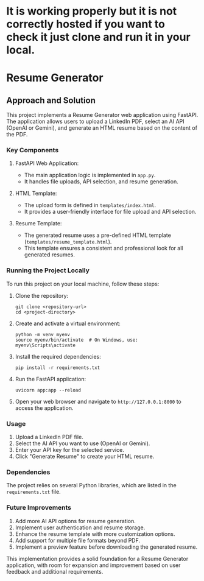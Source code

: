 # It is working properly but it is not correctly hosted if you want to check it just clone and run it in your local.
# Resume Generator

## Approach and Solution

This project implements a Resume Generator web application using FastAPI. The application allows users to upload a LinkedIn PDF, select an AI API (OpenAI or Gemini), and generate an HTML resume based on the content of the PDF.

### Key Components

1. FastAPI Web Application:
   - The main application logic is implemented in `app.py`.
   - It handles file uploads, API selection, and resume generation.

2. HTML Template:
   - The upload form is defined in `templates/index.html`.
   - It provides a user-friendly interface for file upload and API selection.

3. Resume Template:
   - The generated resume uses a pre-defined HTML template (`templates/resume_template.html`).
   - This template ensures a consistent and professional look for all generated resumes.

### Running the Project Locally

To run this project on your local machine, follow these steps:

1. Clone the repository:
   ```
   git clone <repository-url>
   cd <project-directory>
   ```

2. Create and activate a virtual environment:
   ```
   python -m venv myenv
   source myenv/bin/activate  # On Windows, use: myenv\Scripts\activate
   ```

3. Install the required dependencies:
   ```
   pip install -r requirements.txt
   ```

4. Run the FastAPI application:
   ```
   uvicorn app:app --reload
   ```

5. Open your web browser and navigate to `http://127.0.0.1:8000` to access the application.

### Usage

1. Upload a LinkedIn PDF file.
2. Select the AI API you want to use (OpenAI or Gemini).
3. Enter your API key for the selected service.
4. Click "Generate Resume" to create your HTML resume.

### Dependencies

The project relies on several Python libraries, which are listed in the `requirements.txt` file.

### Future Improvements

1. Add more AI API options for resume generation.
2. Implement user authentication and resume storage.
3. Enhance the resume template with more customization options.
4. Add support for multiple file formats beyond PDF.
5. Implement a preview feature before downloading the generated resume.

This implementation provides a solid foundation for a Resume Generator application, with room for expansion and improvement based on user feedback and additional requirements.
